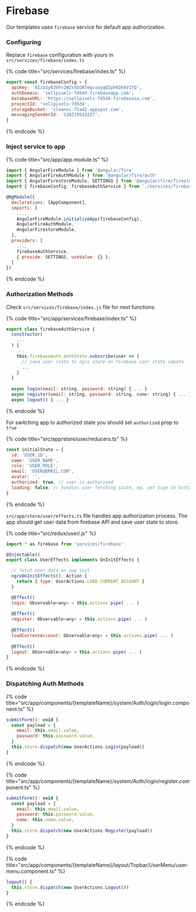 # Firebase

Our templates uses `firebase` service for default app authorization.

### Configuring

Replace `firebase` configuration with yours in `src/services/firebase/index.ts`

{% code title="src/services/firebase/index.ts" %}
```javascript
export const firebaseConfig = {
  apiKey: 'AIzaSyBJVhr2WZshEGR7egcxoygQIphKOkKVIYQ',
  authDomain: 'sellpixels-7d5d4.firebaseapp.com',
  databaseURL: 'https://sellpixels-7d5d4.firebaseio.com',
  projectId: 'sellpixels-7d5d4',
  storageBucket: 'cleanui-72a42.appspot.com',
  messagingSenderId: '338219933237',
}
```
{% endcode %}

### Inject service to app

{% code title="src/app/app.module.ts" %}
```javascript
import { AngularFireModule } from '@angular/fire'
import { AngularFireAuthModule } from '@angular/fire/auth'
import { AngularFirestoreModule, SETTINGS } from '@angular/fire/firestore'
import { firebaseConfig, firebaseAuthService } from './services/firebase'

@NgModule({
  declarations: [AppComponent],
  imports: [
    ...,
    AngularFireModule.initializeApp(firebaseConfig),
    AngularFireAuthModule,
    AngularFirestoreModule,
  ],
  providers: [
    ...,
    firebaseAuthService,
    { provide: SETTINGS, useValue: {} },
  ]
})
```
{% endcode %}

### Authorization Methods

Check `src/services/firebase/index.js`  file for next functions:

{% code title="src/app/services/firebase/index.ts" %}
```javascript
export class firebaseAuthService {
  constructor(
    ...
  ) {
    ...
    this.firebaseAuth.authState.subscribe(user => {
      // save user state to ngrx store on firebase user state udpate
      ...
    }
  }
  
  async login(email: string, password: string) { ... }
  async register(email: string, password: string, name: string) { ... }
  async logout() { ... }
```
{% endcode %}

 For switching app to authorized state you should set `authorized` prop to `true`

{% code title="src/app/store/user/reducers.ts" %}
```javascript
const initialState = {
  id: 'USER_ID',
  name: 'USER_NAME',
  role: 'USER_ROLE',
  email: 'USER@EMAIL.COM',
  avatar: '',
  authorized: true, // user is authorized
  loading: false, // handles user fetching state, eg. set Sign In button to loading state
}
```
{% endcode %}

`src/app/store/user/effects.ts` file handles app authorization process. The app should get user data from firebase API and save user state to store.

{% code title="src/redux/user/.js" %}
```javascript
import * as firebase from 'services/firebase'

@Injectable()
export class UserEffects implements OnInitEffects {

  // fetch user data on app init
  ngrxOnInitEffects(): Action {
    return { type: UserActions.LOAD_CURRENT_ACCOUNT }
  }

  @Effect()
  login: Observable<any> = this.actions.pipe( ... )
  
  @Effect()
  register: Observable<any> = this.actions.pipe( ... )
    
  @Effect()
  loadCurrentAccount: Observable<any> = this.actions.pipe( ... )
  
  @Effect()
  logout: Observable<any> = this.actions.pipe( ... )
}
```
{% endcode %}

### Dispatching Auth Methods

{% code title="src/app/components/{templateName}/system/Auth/login/login.component.ts" %}
```javascript
submitForm(): void {
  const payload = {
    email: this.email.value,
    password: this.password.value,
  }
  this.store.dispatch(new UserActions.Login(payload))
}
```
{% endcode %}

{% code title="src/app/components/{templateName}/system/Auth/login/register.component.ts" %}
```javascript
submitForm(): void {
  const payload = {
    email: this.email.value,
    password: this.password.value,
    name: this.name.value,
  }
  this.store.dispatch(new UserActions.Register(payload))
}
```
{% endcode %}

{% code title="src/app/components/{templateName}/layout/Topbar/UserMenu/user-menu.component.ts" %}
```javascript
logout() {
  this.store.dispatch(new UserActions.Logout())
}
```
{% endcode %}

